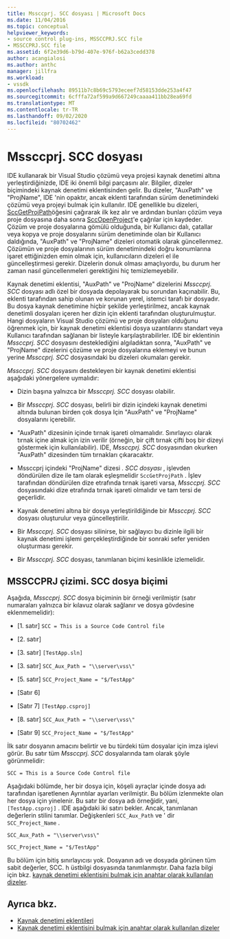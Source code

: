 ```yaml
---
title: Mssccprj. SCC dosyası | Microsoft Docs
ms.date: 11/04/2016
ms.topic: conceptual
helpviewer_keywords:
- source control plug-ins, MSSCCPRJ.SCC file
- MSSCCPRJ.SCC file
ms.assetid: 6f2e39d6-b79d-407e-976f-b62a3cedd378
author: acangialosi
ms.author: anthc
manager: jillfra
ms.workload:
- vssdk
ms.openlocfilehash: 89511b7c8b69c5793eceef7d58153dde253a4f47
ms.sourcegitcommit: 6cfffa72af599a9d667249caaaa411bb28ea69fd
ms.translationtype: MT
ms.contentlocale: tr-TR
ms.lasthandoff: 09/02/2020
ms.locfileid: "80702462"
---
```

# <a name="mssccprjscc-file"></a>Mssccprj. SCC dosyası
IDE kullanarak bir Visual Studio çözümü veya projesi kaynak denetimi altına yerleştirdiğinizde, IDE iki önemli bilgi parçasını alır. Bilgiler, dizeler biçimindeki kaynak denetimi eklentisinden gelir. Bu dizeler, "AuxPath" ve "ProjName", IDE 'nin opaktır, ancak eklenti tarafından sürüm denetimindeki çözümü veya projeyi bulmak için kullanılır. IDE genellikle bu dizeleri, [SccGetProjPath](../extensibility/sccgetprojpath-function.md)öğesini çağırarak ilk kez alır ve ardından bunları çözüm veya proje dosyasına daha sonra [SccOpenProject](../extensibility/sccopenproject-function.md)'e çağrılar için kaydeder. Çözüm ve proje dosyalarına gömülü olduğunda, bir Kullanıcı dalı, çatallar veya kopya ve proje dosyalarını sürüm denetiminde olan bir Kullanıcı daldığında, "AuxPath" ve "ProjName" dizeleri otomatik olarak güncellenmez. Çözümün ve proje dosyalarının sürüm denetimindeki doğru konumlarına işaret ettiğinizden emin olmak için, kullanıcıların dizeleri el ile güncelleştirmesi gerekir. Dizelerin donuk olması amaçlıyordu, bu durum her zaman nasıl güncellenmeleri gerektiğini hiç temizlemeyebilir.

 Kaynak denetimi eklentisi, "AuxPath" ve "ProjName" dizelerini *Mssccprj. SCC* dosyası adlı özel bir dosyada depolayarak bu sorundan kaçınabilir. Bu, eklenti tarafından sahip olunan ve korunan yerel, istemci tarafı bir dosyadır. Bu dosya kaynak denetimine hiçbir şekilde yerleştirilmez, ancak kaynak denetimli dosyaları içeren her dizin için eklenti tarafından oluşturulmuştur. Hangi dosyaların Visual Studio çözümü ve proje dosyaları olduğunu öğrenmek için, bir kaynak denetimi eklentisi dosya uzantılarını standart veya Kullanıcı tarafından sağlanan bir listeyle karşılaştırabilirler. IDE bir eklentinin *Mssccprj. SCC* dosyasını desteklediğini algıladıktan sonra, "AuxPath" ve "ProjName" dizelerini çözüme ve proje dosyalarına eklemeyi ve bunun yerine *Mssccprj. SCC* dosyasındaki bu dizeleri okumaları gerekir.

 *Mssccprj. SCC* dosyasını destekleyen bir kaynak denetimi eklentisi aşağıdaki yönergelere uymalıdır:

- Dizin başına yalnızca bir *Mssccprj. SCC* dosyası olabilir.

- Bir *Mssccprj. SCC* dosyası, belirli bir dizin içindeki kaynak denetimi altında bulunan birden çok dosya Için "AuxPath" ve "ProjName" dosyalarını içerebilir.

- "AuxPath" dizesinin içinde tırnak işareti olmamalıdır. Sınırlayıcı olarak tırnak içine almak için izin verilir (örneğin, bir çift tırnak çifti boş bir dizeyi göstermek için kullanılabilir). IDE, *Mssccprj. SCC* dosyasından okurken "AuxPath" dizesinden tüm tırnakları çıkaracaktır.

- Mssccprj içindeki "ProjName" dizesi *. SCC dosyası* , işlevden döndürülen dize ile tam olarak eşleşmelidir `SccGetProjPath` . İşlev tarafından döndürülen dize etrafında tırnak işareti varsa, *Mssccprj. SCC* dosyasındaki dize etrafında tırnak işareti olmalıdır ve tam tersi de geçerlidir.

- Kaynak denetimi altına bir dosya yerleştirildiğinde bir *Mssccprj. SCC* dosyası oluşturulur veya güncelleştirilir.

- Bir *Mssccprj. SCC* dosyası silinirse, bir sağlayıcı bu dizinle ilgili bir kaynak denetimi işlemi gerçekleştirdiğinde bir sonraki sefer yeniden oluşturması gerekir.

- Bir *Mssccprj. SCC* dosyası, tanımlanan biçimi kesinlikle izlemelidir.

## <a name="an-illustration-of-the-mssccprjscc-file-format"></a>MSSCCPRJ çizimi. SCC dosya biçimi
 Aşağıda, *Mssccprj. SCC* dosya biçiminin bir örneği verilmiştir (satır numaraları yalnızca bir kılavuz olarak sağlanır ve dosya gövdesine eklenmemelidir):

- [1. satır] `SCC = This is a Source Code Control file`

- [2. satır]

- [3. satır] `[TestApp.sln]`

- [3. satır] `SCC_Aux_Path = "\\server\vss\"`

- [5. satır] `SCC_Project_Name = "$/TestApp"`

- [Satır 6]

- [Satır 7] `[TestApp.csproj]`

- [8. satır] `SCC_Aux_Path = "\\server\vss\"`

- [Satır 9] `SCC_Project_Name = "$/TestApp"`

 İlk satır dosyanın amacını belirtir ve bu türdeki tüm dosyalar için imza işlevi görür. Bu satır tüm *Mssccprj. SCC* dosyalarında tam olarak şöyle görünmelidir:

 `SCC = This is a Source Code Control file`

 Aşağıdaki bölümde, her bir dosya için, köşeli ayraçlar içinde dosya adı tarafından işaretlenen Ayrıntılar ayarları verilmiştir. Bu bölüm izlenmekte olan her dosya için yinelenir. Bu satır bir dosya adı örneğidir, yani, `[TestApp.csproj]` . IDE aşağıdaki iki satırı bekler. Ancak, tanımlanan değerlerin stilini tanımlar. Değişkenleri `SCC_Aux_Path` ve ' dir `SCC_Project_Name` .

 `SCC_Aux_Path = "\\server\vss\"`

 `SCC_Project_Name = "$/TestApp"`

 Bu bölüm için bitiş sınırlayıcısı yok. Dosyanın adı ve dosyada görünen tüm sabit değerler, SCC. h üstbilgi dosyasında tanımlanmıştır. Daha fazla bilgi için bkz. [kaynak denetimi eklentisini bulmak için anahtar olarak kullanılan dizeler](../extensibility/strings-used-as-keys-for-finding-a-source-control-plug-in.md).

## <a name="see-also"></a>Ayrıca bkz.
- [Kaynak denetimi eklentileri](../extensibility/source-control-plug-ins.md)
- [Kaynak denetimi eklentisini bulmak için anahtar olarak kullanılan dizeler](../extensibility/strings-used-as-keys-for-finding-a-source-control-plug-in.md)
